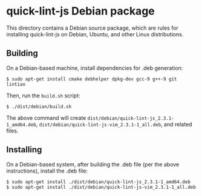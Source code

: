 # quick-lint-js Debian package

This directory contains a Debian source package, which are rules for installing
quick-lint-js on Debian, Ubuntu, and other Linux distributions.

## Building

On a Debian-based machine, install dependencies for .deb generation:

    $ sudo apt-get install cmake debhelper dpkg-dev gcc-9 g++-9 git lintian

Then, run the `build.sh` script:

    $ ./dist/debian/build.sh

The above command will create `dist/debian/quick-lint-js_2.3.1-1_amd64.deb`,
`dist/debian/quick-lint-js-vim_2.3.1-1_all.deb`, and related files.

## Installing

On a Debian-based system, after building the .deb file (per the above
instructions), install the .deb file:

    $ sudo apt-get install ./dist/debian/quick-lint-js_2.3.1-1_amd64.deb
    $ sudo apt-get install ./dist/debian/quick-lint-js-vim_2.3.1-1_all.deb
